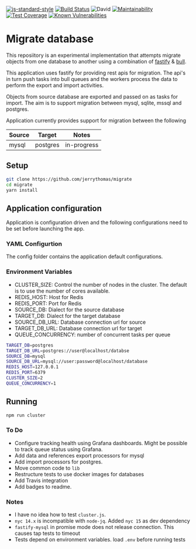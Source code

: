 [![js-standard-style](https://img.shields.io/badge/code%20style-standard-brightgreen.svg?style=flat)](http://standardjs.com/)
[![Build Status](https://travis-ci.org/jerrythomas/migrate.svg?branch=master)](https://travis-ci.org/jerrythomas/migrate.svg?branch=master)
![David](https://img.shields.io/david/jerrythomas/migrate)
[![Maintainability](https://api.codeclimate.com/v1/badges/86a5815e23a6c3313a4b/maintainability)](https://codeclimate.com/github/jerrythomas/migrate/maintainability)
[![Test Coverage](https://api.codeclimate.com/v1/badges/86a5815e23a6c3313a4b/test_coverage)](https://codeclimate.com/github/jerrythomas/migrate/test_coverage)
[![Known Vulnerabilities](https://snyk.io/test/github/jerrythomas/migrate/badge.svg)](https://snyk.io/test/github/jerrythomas/migrate)

# Migrate database

This reposiitory is an experimental implementation that attempts migrate objects from one database to another using a combination of [fastify](https://www.fastify.io/) & [bull](https://optimalbits.github.io/bull/).

This application uses fastify for providing rest apis for migration. The api's in turn push tasks into bull queues and the workers process the data to perform the export and import activities.

Objects from source database are exported and passed on as tasks for import. The aim is to support migration between mysql, sqlite, mssql and postgres.

Application currently provides support for migration between the following

| Source | Target   | Notes       |
|--------|----------|-------------|
| mysql  | postgres | in-progress |

## Setup

```bash
git clone https://github.com/jerrythomas/migrate
cd migrate
yarn install
```

## Application configuration

Application is configuration driven and the following configurations need to be set before launching the app.

### YAML Configurtion

The config folder contains the application default configurations.

### Environment Variables

* CLUSTER_SIZE: Control the number of nodes in the cluster. The default is to use the number of cores available.
* REDIS_HOST: Host for Redis
* REDIS_PORT: Port for Redis
* SOURCE_DB: Dialect for the source database
* TARGET_DB: Dialect for the target database
* SOURCE_DB_URL: Database connection url for source
* TARGET_DB_URL: Database connection url for target
* QUEUE_CONCURRENCY: number of concurrent tasks per queue

```bash
TARGET_DB=postgres
TARGET_DB_URL=postgres://user@localhost/databse
SOURCE_DB=mysql
SOURCE_DB_URL=mysql://user:password@localhost/database
REDIS_HOST=127.0.0.1
REDIS_PORT=6379
CLUSTER_SIZE=2
QUEUE_CONCURRENCY=1
```

## Running

```bash
npm run cluster
```

### To Do

* Configure tracking health using Grafana dashboards. Might be possible to track queue status using Grafana.
* Add data and references export processors for mysql
* Add import processors for postgres.
* Move common code to `lib`
* Restructure tests to use docker images for databases
* Add Travis integration
* Add badges to readme.

### Notes

* I have no idea how to test `cluster.js`.
* `nyc 14.x` is incompatible with `node-jq`. Added `nyc 15` as dev dependency
* `fastify-mysql` in promise mode does not release connection. This causes tap tests to timeout
* Tests depend on environment variables. load `.env` before running tests
